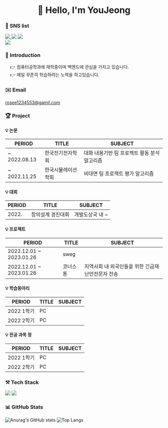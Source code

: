 <div align=center><h1>
👋 Hello, I'm YouJeong  
  
</h1></div>
  
### 💙 SNS list
<a href="https://hu-studyrecord.tistory.com/" target="_blank"><img src="https://img.shields.io/badge/Tistory-84A8AD?style=flat-square&logo=Tistory&logoColor=white"/> </a><a href="https://jeong-sys.github.io/" target="_blank"><img src="https://img.shields.io/badge/GitHub-181717?style=flat-square&logo=GitHub&logoColor=white"/></a> </a><a href="https://blog.naver.com/rosee12345/" target="_blank"><img src="https://img.shields.io/badge/Blog-03C75A?style=flat-square&logo=Naver&logoColor=white"/></a>  
</a><a href="https://www.instagram.com/h_yyuj/" target="_blank"><img src="https://img.shields.io/badge/Instagram-E4405F?style=flat-square&logo=Instagram&logoColor=white"/></a> 

### 🪪 Introduction
&nbsp;&nbsp;&nbsp;&nbsp;👉 컴퓨터공학과에 재학중이며 백엔드에 관심을 가지고 있습니다.  
&nbsp;&nbsp;&nbsp;&nbsp;👉 매일 꾸준히 학습하려는 노력을 하고있습니다.

### ✉️ Email
  rosee1234553@gamil.com
  
### 🏆 Project
#### 💡 논문
|PERIOD|TITLE|SUBJECT|
|---|---|---|
|~ 2022.08.13|한국전기전자학회|대화 내용기반 팀 프로젝트 활동 분석 알고리즘|
|~ 2022.11.25|한국시뮬레이션학회|비대면 팀 프로젝트 평가 알고리즘|

#### 💡 대회
|PERIOD|TITLE|SUBJECT|
|---|---|---|
|2022.|창의설계 경진대회|개발도상국 내 ~|

#### 💡 프로젝트
|PERIOD|TITLE|SUBJECT|
|---|---|---|
|2022.12.01 ~ 2023.01.26|sweg||
|2022.12.01 ~ 2023.01.26|코너스톤|지역사회 내 외국인들을 위한 긴급재난안전문자 전송|

#### 💡 학습동아리
|PERIOD|TITLE|SUBJECT|
|---|---|---|
|2022 1학기|PC||
|2022 2학기|PC||

#### 💡 전공 과목 정
|PERIOD|TITLE|SUBJECT|
|---|---|---|
|2022 1학기|PC||
|2022 2학기|PC||


### ⚒️ Tech Stack
<img src="https://img.shields.io/badge/Python-3776AB?style=flat-square&logo=Python&logoColor=white"/></a> <img src="https://img.shields.io/badge/C-A8B9CC?style=flat-square&logo=C&logoColor=white"/></a> 

### 📊 GitHub Stats
![Anurag's GitHub stats](https://github-readme-stats.vercel.app/api?username=jeong-sys&show_icons=true&theme=tokyonight)
![Top Langs](https://github-readme-stats.vercel.app/api/top-langs/?username=jeong-sys&layout=compact&theme=tokyonight)

</div>
